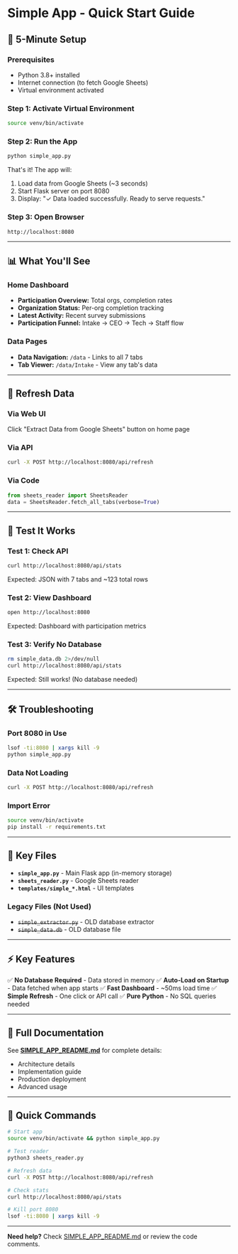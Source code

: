 # Simple App - Quick Start Guide

## 🚀 5-Minute Setup

### Prerequisites
- Python 3.8+ installed
- Internet connection (to fetch Google Sheets)
- Virtual environment activated

### Step 1: Activate Virtual Environment
```bash
source venv/bin/activate
```

### Step 2: Run the App
```bash
python simple_app.py
```

That's it! The app will:
1. Load data from Google Sheets (~3 seconds)
2. Start Flask server on port 8080
3. Display: "✓ Data loaded successfully. Ready to serve requests."

### Step 3: Open Browser
```
http://localhost:8080
```

---

## 📊 What You'll See

### Home Dashboard
- **Participation Overview:** Total orgs, completion rates
- **Organization Status:** Per-org completion tracking
- **Latest Activity:** Recent survey submissions
- **Participation Funnel:** Intake → CEO → Tech → Staff flow

### Data Pages
- **Data Navigation:** `/data` - Links to all 7 tabs
- **Tab Viewer:** `/data/Intake` - View any tab's data

---

## 🔄 Refresh Data

### Via Web UI
Click "Extract Data from Google Sheets" button on home page

### Via API
```bash
curl -X POST http://localhost:8080/api/refresh
```

### Via Code
```python
from sheets_reader import SheetsReader
data = SheetsReader.fetch_all_tabs(verbose=True)
```

---

## 🧪 Test It Works

### Test 1: Check API
```bash
curl http://localhost:8080/api/stats
```

Expected: JSON with 7 tabs and ~123 total rows

### Test 2: View Dashboard
```bash
open http://localhost:8080
```

Expected: Dashboard with participation metrics

### Test 3: Verify No Database
```bash
rm simple_data.db 2>/dev/null
curl http://localhost:8080/api/stats
```

Expected: Still works! (No database needed)

---

## 🛠️ Troubleshooting

### Port 8080 in Use
```bash
lsof -ti:8080 | xargs kill -9
python simple_app.py
```

### Data Not Loading
```bash
curl -X POST http://localhost:8080/api/refresh
```

### Import Error
```bash
source venv/bin/activate
pip install -r requirements.txt
```

---

## 📁 Key Files

- **`simple_app.py`** - Main Flask app (in-memory storage)
- **`sheets_reader.py`** - Google Sheets reader
- **`templates/simple_*.html`** - UI templates

### Legacy Files (Not Used)
- ~~`simple_extractor.py`~~ - OLD database extractor
- ~~`simple_data.db`~~ - OLD database file

---

## ⚡ Key Features

✅ **No Database Required** - Data stored in memory
✅ **Auto-Load on Startup** - Data fetched when app starts
✅ **Fast Dashboard** - ~50ms load time
✅ **Simple Refresh** - One click or API call
✅ **Pure Python** - No SQL queries needed

---

## 📖 Full Documentation

See **[SIMPLE_APP_README.md](SIMPLE_APP_README.md)** for complete details:
- Architecture details
- Implementation guide
- Production deployment
- Advanced usage

---

## 🎯 Quick Commands

```bash
# Start app
source venv/bin/activate && python simple_app.py

# Test reader
python3 sheets_reader.py

# Refresh data
curl -X POST http://localhost:8080/api/refresh

# Check stats
curl http://localhost:8080/api/stats

# Kill port 8080
lsof -ti:8080 | xargs kill -9
```

---

**Need help?** Check [SIMPLE_APP_README.md](SIMPLE_APP_README.md) or review the code comments.
